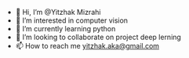 - 👋 Hi, I’m @Yitzhak Mizrahi
- 👀 I’m interested in computer vision
- 🌱 I’m currently learning python
- 💞️ I’m looking to collaborate on project deep lerning
- 📫 How to reach me yitzhak.aka@gmail.com

<!---
MYitzhak/MYitzhak is a ✨ special ✨ repository because its `README.md` (this file) appears on your GitHub profile.
You can click the Preview link to take a look at your changes.
--->
